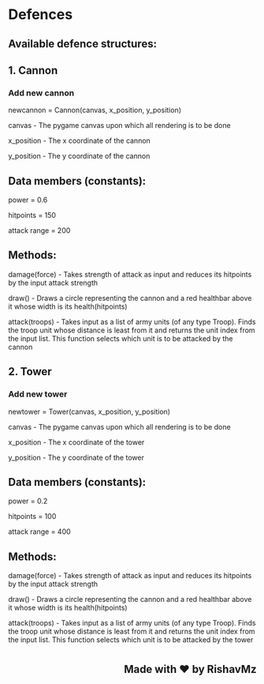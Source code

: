 # Defences

## Available defence structures:

## 1. Cannon

### Add new cannon

newcannon = Cannon(canvas, x_position, y_position)

<p>canvas      - The pygame canvas upon which all rendering is to be done
</p><p>x_position  - The x coordinate of the cannon
</p><p>y_position  - The y coordinate of the cannon 
</p>

## Data members (constants):

<p>power           = 0.6
</p><p>hitpoints       = 150
</p><p>attack range    = 200 
</p>

## Methods:

<p>
damage(force)       -   Takes strength of attack as input and reduces its hitpoints by the input attack strength
</p>

<p>
draw()              -   Draws a circle representing the cannon and a red healthbar above it whose width is its health(hitpoints)
</p>

<p>
attack(troops)      -   Takes input as a list of army units (of any type Troop). Finds the troop unit whose distance is least from it and returns the unit index from the input list. This function selects which unit is to be attacked by the cannon
</p>

## 2. Tower

### Add new tower

newtower = Tower(canvas, x_position, y_position)

<p>canvas      - The pygame canvas upon which all rendering is to be done
</p><p>x_position  - The x coordinate of the tower
</p><p>y_position  - The y coordinate of the tower 
</p>

## Data members (constants):

<p>power           = 0.2
</p><p>hitpoints       = 100
</p><p>attack range    = 400 
</p>

## Methods:

<p>
damage(force)       -   Takes strength of attack as input and reduces its hitpoints by the input attack strength
</p>

<p>
draw()              -   Draws a circle representing the cannon and a red healthbar above it whose width is its health(hitpoints)
</p>

<p>
attack(troops)      -   Takes input as a list of army units (of any type Troop). Finds the troop unit whose distance is least from it and returns the unit index from the input list. This function selects which unit is to be attacked by the tower
</p>

#
#
#

## <div align="right">Made with ❤ by RishavMz</div>
